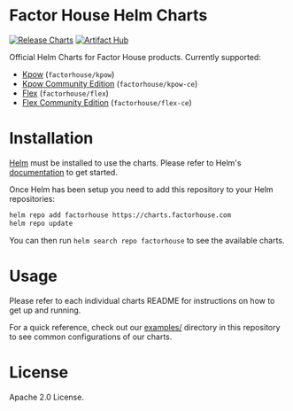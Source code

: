 # Factor House Helm Charts

[![Release Charts](https://github.com/factorhouse/helm-charts/actions/workflows/release.yml/badge.svg?branch=main)](https://github.com/factorhouse/helm-charts/actions/workflows/release.yml)
[![Artifact Hub](https://img.shields.io/endpoint?url=https://artifacthub.io/badge/repository/factorhouse)](https://artifacthub.io/packages/search?repo=factorhouse)

Official Helm Charts for Factor House products. Currently supported:

* [Kpow](charts/kpow/README.md) (`factorhouse/kpow`)
* [Kpow Community Edition](charts/kpow-ce/README.md) (`factorhouse/kpow-ce`)
* [Flex](charts/flex/README.md) (`factorhouse/flex`)
* [Flex Community Edition](charts/flex-ce/README.md) (`factorhouse/flex-ce`)

# Installation

[Helm](https://helm.sh/) must be installed to use the charts. Please refer to Helm's [documentation](https://helm.sh/docs/) to get started.

Once Helm has been setup you need to add this repository to your Helm repositories:

```bash
helm repo add factorhouse https://charts.factorhouse.com
helm repo update
```

You can then run `helm search repo factorhouse` to see the available charts.

# Usage

Please refer to each individual charts README for instructions on how to get up and running.

For a quick reference, check out our [examples/](examples/) directory in this repository to see common configurations of our charts.

# License

Apache 2.0 License.
